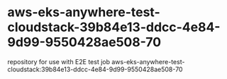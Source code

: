 # aws-eks-anywhere-test-cloudstack-39b84e13-ddcc-4e84-9d99-9550428ae508-70
repository for use with E2E test job aws-eks-anywhere-test-cloudstack:39b84e13-ddcc-4e84-9d99-9550428ae508-70
